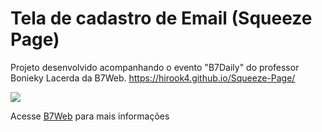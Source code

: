 # Tela de cadastro de Email (Squeeze Page)

Projeto desenvolvido acompanhando o evento "B7Daily" do professor Bonieky Lacerda da B7Web.
https://hirook4.github.io/Squeeze-Page/

![](Print.png)

Acesse [B7Web](http://www.b7web.com.br) para mais informações
